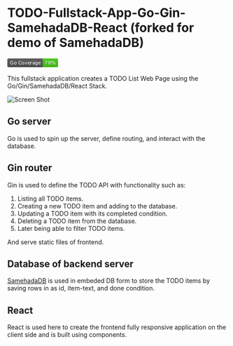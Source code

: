 # TODO-Fullstack-App-Go-Gin-SamehadaDB-React (forked for demo of SamehadaDB)
![Test Coverage](backend/api/coverage_badge.png)

This fullstack application creates a TODO List Web Page using the Go/Gin/SamehadaDB/React Stack.

![Screen Shot](App.png)

## Go server

Go is used to spin up the server, define routing, and interact with the database.

## Gin router

Gin is used to define the TODO API with functionality such as:

1. Listing all TODO items.
2. Creating a new TODO item and adding to the database.
3. Updating a TODO item with its completed condition.
4. Deleting a TODO item from the database.
5. Later being able to filter TODO items.

And serve static files of frontend.

## Database of backend server

[SamehadaDB](https://github.com/ryogrid/SamehadaDB) is used in embeded DB form to store the TODO items by saving rows in as id, item-text, and done condition.

## React

React is used here to create the frontend fully responsive application on the client side and is built using components.
